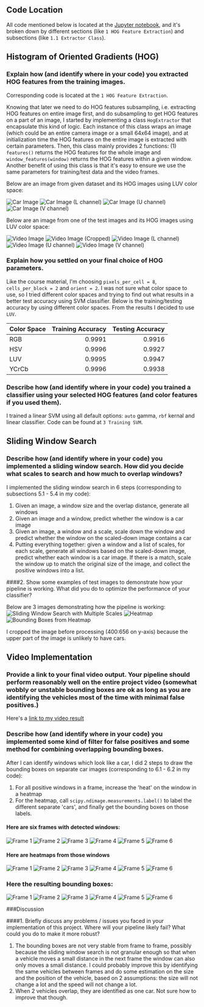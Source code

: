 [//]: # (Image References)
[image1]: ./output_images/hog_extractor_car.jpg
[image2]: ./output_images/hog_extractor_car_luv_channel1.jpg
[image3]: ./output_images/hog_extractor_car_luv_channel2.jpg
[image4]: ./output_images/hog_extractor_car_luv_channel3.jpg
[image5]: ./output_images/hog_extractor_video.jpg
[image6]: ./output_images/hog_extractor_video_cropped.jpg
[image7]: ./output_images/hog_extractor_video_luv_channel1.jpg
[image8]: ./output_images/hog_extractor_video_luv_channel2.jpg
[image9]: ./output_images/hog_extractor_video_luv_channel3.jpg
[image10]: ./output_images/predict_windows_multiple_scales.jpg
[image11]: ./output_images/predict_windows_heatmap.jpg
[image12]: ./output_images/predict_windows_bounding_boxes.jpg
[image13]: ./output_images/frame1_sliding_window.jpg
[image14]: ./output_images/frame1_heatmap.jpg
[image15]: ./output_images/frame1_bounding_boxes.jpg
[image16]: ./output_images/frame2_sliding_window.jpg
[image17]: ./output_images/frame2_heatmap.jpg
[image18]: ./output_images/frame2_bounding_boxes.jpg
[image19]: ./output_images/frame3_sliding_window.jpg
[image20]: ./output_images/frame3_heatmap.jpg
[image21]: ./output_images/frame3_bounding_boxes.jpg
[image22]: ./output_images/frame4_sliding_window.jpg
[image23]: ./output_images/frame4_heatmap.jpg
[image24]: ./output_images/frame4_bounding_boxes.jpg
[image25]: ./output_images/frame5_sliding_window.jpg
[image26]: ./output_images/frame5_heatmap.jpg
[image27]: ./output_images/frame5_bounding_boxes.jpg
[image28]: ./output_images/frame6_sliding_window.jpg
[image29]: ./output_images/frame6_heatmap.jpg
[image30]: ./output_images/frame6_bounding_boxes.jpg


## Code Location
All code mentioned below is located at the [Jupyter notebook](./notebook.ipynb), and it's broken down by different sections (like `1 HOG Feature Extraction`) and subsections (like `1.1 Extractor Class`).

## Histogram of Oriented Gradients (HOG)

### Explain how (and identify where in your code) you extracted HOG features from the training images.

Corresponding code is located at the `1 HOG Feature Extraction`.

Knowing that later we need to do HOG features subsampling, i.e. extracting HOG features on entire image first, and do subsampling to get HOG features on a part of an image, I started by implementing a class `HogExtractor` that encapsulate this kind of logic. Each instance of this class wraps an image (which could be an entire camera image or a small 64x64 image), and at initialization time the HOG features on the entire image is extracted with certain parameters. Then, this class mainly provides 2 functions: (1) `features()` returns the HOG features for the whole image and `window_features(window)` returns the HOG features within a given window. Another benefit of using this class is that it's easy to ensure we use the same parameters for training/test data and the video frames.

Below are an image from given dataset and its HOG images using LUV color space:

![Car Image][image1] ![Car Image (L channel)][image2] ![Car Image (U channel)][image3] ![Car Image (V channel)][image4]

Below are an image from one of the test images and its HOG images using LUV color space:

![Video Image][image5] ![Video Image (Cropped)][image6] ![Video Image (L channel)][image7] ![Video Image (U channel)][image8] ![Video Image (V channel)][image9]

### Explain how you settled on your final choice of HOG parameters.

Like the course material, I'm choosing `pixels_per_cell = 8`, `cells_per_block = 2` and `orient = 2`. I was not sure what color space to use, so I tried different color spaces and trying to find out what results in a better test accuracy using SVM classifier. Below is the training/testing accuracy by using different color spaces. From the results I decided to use `LUV`.

| Color Space   | Training Accuracy | Testing Accuracy  |
|:--------------|------------------:| -----------------:|
| RGB           | 0.9991            | 0.9916            |
| HSV           | 0.9996            | 0.9927            |
| LUV           | 0.9995            | 0.9947            |
| YCrCb         | 0.9996            | 0.9938            |

### Describe how (and identify where in your code) you trained a classifier using your selected HOG features (and color features if you used them).

I trained a linear SVM using all default options: `auto` gamma, `rbf` kernal and linear classifier. Code can be found at `3 Training SVM`.

## Sliding Window Search

### Describe how (and identify where in your code) you implemented a sliding window search.  How did you decide what scales to search and how much to overlap windows?

I implemented the sliding window search in 6 steps (corresponding to subsections 5.1 - 5.4 in my code):
1. Given an image, a window size and the overlap distance, generate all windows
2. Given an image and a window, predict whether the window is a car image
3. Given an image, a window and a scale, scale down the window and predict whether the window on the scaled-down image contains a car
4. Putting everything together: given a window and a list of scales, for each scale, generate all windows based on the scaled-down image, predict whether each window is a car image. If there is a match, scale the window up to match the original size of the image, and collect the positive windows into a list.

####2. Show some examples of test images to demonstrate how your pipeline is working.  What did you do to optimize the performance of your classifier?

Below are 3 images demonstrating how the pipeline is working:
![Sliding Window Search with Multiple Scales][image10] ![Heatmap][image11] ![Bounding Boxes from Heatmap][image12]

I cropped the image before processing (400:656 on y-axis) because the upper part of the image is unlikely to have cars.

## Video Implementation

### Provide a link to your final video output.  Your pipeline should perform reasonably well on the entire project video (somewhat wobbly or unstable bounding boxes are ok as long as you are identifying the vehicles most of the time with minimal false positives.)
Here's a [link to my video result](./project_video_output.mp4)

### Describe how (and identify where in your code) you implemented some kind of filter for false positives and some method for combining overlapping bounding boxes.

After I can identify windows which look like a car, I did 2 steps to draw the bounding boxes on separate car images (corresponding to 6.1 - 6.2 in my code):
1. For all positive windows in a frame, increase the 'heat' on the window in a heatmap
2. For the heatmap, call `scipy.ndimage.measurements.label()` to label the different separate 'cars', and finally get the bounding boxes on those labels.

#### Here are six frames with detected windows:

![Frame 1][image13] ![Frame 2][image16] ![Frame 3][image19] ![Frame 4][image22] ![Frame 5][image25] ![Frame 6][image28]

#### Here are heatmaps from those windows
![Frame 1][image14] ![Frame 2][image17] ![Frame 3][image20] ![Frame 4][image23] ![Frame 5][image26] ![Frame 6][image29]

### Here the resulting bounding boxes:
![Frame 1][image15] ![Frame 2][image18] ![Frame 3][image21] ![Frame 4][image24] ![Frame 5][image27] ![Frame 6][image30]

###Discussion

####1. Briefly discuss any problems / issues you faced in your implementation of this project.  Where will your pipeline likely fail?  What could you do to make it more robust?

1. The bounding boxes are not very stable from frame to frame, possibly because the sliding window search is not granular enough so that when a vehicle moves a small distance in the next frame the window can also only moves a small distance. I could probably improve this by identifying the same vehicles between frames and do some estimation on the size and the position of the vehicle, based on 2 assumptions: the size will not change a lot and the speed will not change a lot.
2. When 2 vehicles overlap, they are identified as one car. Not sure how to improve that though.
